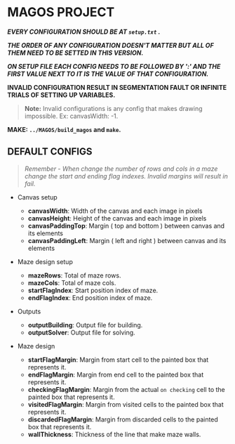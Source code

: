 
# **MAGOS PROJECT**

***EVERY CONFIGURATION SHOULD BE AT  `setup.txt` .***

***THE ORDER OF ANY CONFIGURATION DOESN'T MATTER BUT ALL OF THEM NEED TO BE SETTED IN THIS VERSION.***

***ON SETUP FILE EACH CONFIG NEEDS TO BE FOLLOWED BY ':' AND THE FIRST VALUE NEXT TO IT IS THE VALUE OF THAT CONFIGURATION.***

**INVALID CONFIGURATION RESULT IN SEGMENTATION FAULT OR INFINITE TRIALS OF SETTING UP VARIABLES.**
> **Note:** Invalid configurations is any config that makes drawing impossible. Ex: canvasWidth: -1.



**MAKE: `../MAGOS/build_magos` and `make`.**



## DEFAULT CONFIGS
> *Remember - When change the number of rows and cols in a maze change the start and ending flag indexes. Invalid margins will result in fail.*

* Canvas setup
	* **canvasWidth**: Width of the canvas and each image in pixels
	* **canvasHeight**: Height of the canvas and each image in pixels
	* **canvasPaddingTop**: Margin ( top and bottom ) between canvas and its elements
	* **canvasPaddingLeft**: Margin ( left and right ) between canvas and its elements

* Maze design setup
	* **mazeRows**: Total of maze rows.
	* **mazeCols**: Total of maze cols.
	* **startFlagIndex**: Start position index of maze.
	* **endFlagIndex**: End position index of maze.

* Outputs
	* **outputBuilding**: Output file for building.
	* **outputSolver**: Output file for solving.

* Maze design
	* **startFlagMargin**: Margin from start cell to the painted box that represents it.
	* **endFlagMargin**: Margin from end cell to the painted box that represents it.
	* **checkingFlagMargin**: Margin from the actual `on checking` cell to the painted box that represents it.
	* **visitedFlagMargin**: Margin from visited cells to the painted box that represents it.
	* **discardedFlagMargin**: Margin from discarded cells to the painted box that represents it.
	* **wallThickness**: Thickness of the line that make maze walls.